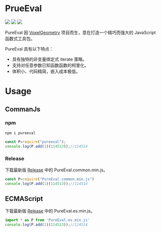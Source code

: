 # PrueEval

[![](https://img.shields.io/badge/License-GPL-green)](https://github.com/Lampese/PureEval/blob/main/LICENSE) ![](https://img.shields.io/badge/version-v0.1-red) ![](https://img.shields.io/badge/Author-Lampese-success)

PureEval 因 [VoxelGeometry](https://github.com/CAIMEOX/VoxelGeometry) 项目而生，意在打造一个精巧而强大的 JavaScript 函数式工具包。

PureEval 具有以下特点：

- 具有独特的非变量绑定式 iterate 策略。
- 支持对任意参数已知函数函数的柯里化。
- 体积小、代码精简，嵌入成本极低。

# Usage

## CommanJs

### npm

```bash
npm i pureeval
```

```javascript
const P=require("pureeval");
console.log(P.add(1)(114513));//114514
```

### Release

下载最新版 [Release](https://github.com/PureEval/PureEval/releases) 中的 PureEval.common.min.js。

```javascript
const P=require("PureEval.common.min.js")
console.log(P.add(1)(114513));//114514
```

## ECMAScript

下载最新版 [Release](https://github.com/PureEval/PureEval/releases) 中的 PureEval.es.min.js。

```javascript
import * as P from 'PureEval.es.min.js'
console.log(P.add(1)(114513));//114514
```

